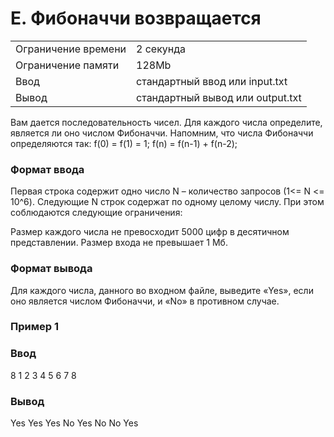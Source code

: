 # E. Фибоначчи возвращается
|  |  |
|--|--|
|Ограничение времени | 2 секунда |
|Ограничение памяти | 128Mb|
|Ввод | стандартный ввод или input.txt|
|Вывод | стандартный вывод или output.txt|

Вам дается последовательность чисел. Для каждого числа определите, является ли оно числом Фибоначчи. Напомним, что числа Фибоначчи определяются так: f(0) = f(1) = 1; f(n) = f(n-1) + f(n-2);

### Формат ввода
Первая строка содержит одно число N  – количество запросов (1<= N <= 10^6). Следующие N строк содержат по одному целому числу. При этом соблюдаются следующие ограничения:

Размер каждого числа не превосходит 5000 цифр в десятичном представлении.
Размер входа не превышает 1 Мб.

### Формат вывода

Для каждого числа, данного во входном файле, выведите «Yes», если оно является числом Фибоначчи, и «No» в противном случае.

### Пример 1
### Ввод	
8
1
2
3
4
5
6
7
8


### Вывод
Yes
Yes
Yes
No
Yes
No
No
Yes


